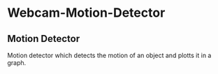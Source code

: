 # Webcam-Motion-Detector
Motion Detector
--------------------------
Motion detector which detects the motion of an object and plotts it in a graph.
